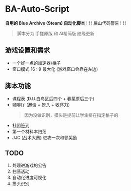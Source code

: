 # BA-Auto-Script
**自用的 Blue Archive (Steam) 自动化脚本**
! ! ! 屎山代码警告 ! ! !
> 脚本分为 手搓原版 和 AI精简版
> 随缘更新
## 游戏设置和需求
- 一个好一点的加速器/梯子
- 窗口模式 16 : 9 最大化 (游戏窗口会靠在左边)
## 脚本功能
- 课程表 (D.U.白鸟区后四个 + 春葉原后三个)
- 咖啡厅 (邀请 + 摸头 + 收体力)
  > 因为没做识别，摸头是提前让学生挤在指定格子的
- 社团签到
- 第一个材料本扫荡
- JJC (战术大赛) 进攻一次和领奖励

## TODO
1. 处理进游戏的公告
2. 扫荡活动
3. 自动化进度可视化
4. 摸头识别
